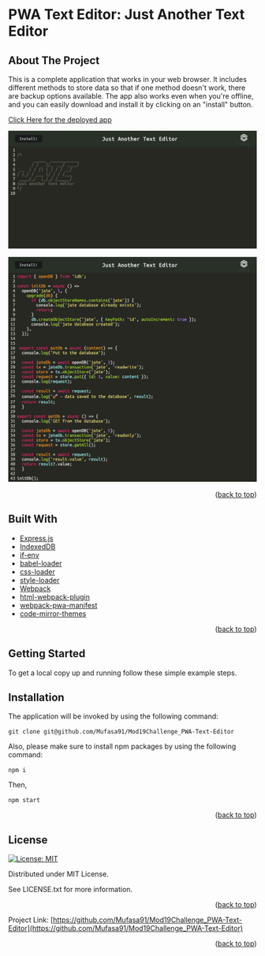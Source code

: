 # PWA Text Editor: Just Another Text Editor

## About The Project

This is a complete application that works in your web browser. It includes different methods to store data so that if one method doesn't work, there are backup options available. The app also works even when you're offline, and you can easily download and install it by clicking on an "install" button.

[Click Here for the deployed app](https://jate-appz.herokuapp.com/)

![ProductScreen Shot](./assets/product.png)

![ProductScreen Shot](./assets/product2.png)

<p align = "right">(<a href="#top">back to top</a>)</>

 ## Built With
* [Express.js](https://expressjs.com/) 
* [IndexedDB](https://developer.mozilla.org/en-US/docs/Web/API/IndexedDB_API)
* [if-env](https://www.npmjs.com/package/if-env)
* [babel-loader](https://www.npmjs.com/package/babel-loader)
* [css-loader](https://www.npmjs.com/package/css-loader)
* [style-loader](https://www.npmjs.com/package/style-loader)
* [Webpack](https://webpack.js.org/)
* [html-webpack-plugin](https://www.npmjs.com/package/html-webpack-plugin)
* [webpack-pwa-manifest](https://www.npmjs.com/package/webpack-pwa-manifest)
* [code-mirror-themes](https://www.npmjs.com/package/code-mirror-themes)

<p align = "right"> (<a href="#top">back to top</a>)</>

## Getting Started

To get a local copy up and running follow these simple example steps.

 ## Installation

The application will be invoked by using the following command:

```
git clone git@github.com/Mufasa91/Mod19Challenge_PWA-Text-Editor
```
Also, please make sure to install npm packages by using the following command:
```
npm i 
```
Then,
```
npm start
```

<p align="right">(<a href="#top">back to top</a>)</>

## License

[![License: MIT](https://img.shields.io/badge/License-MIT-yellow.svg)](https://opensource.org/licenses/MIT)

Distributed under MIT License.

See LICENSE.txt for more information.

<p align ="right">(<a href="#top">back to top</a>)</>

Project Link: [https://github.com/Mufasa91/Mod19Challenge_PWA-Text-Editor](https://github.com/Mufasa91/Mod19Challenge_PWA-Text-Editor)

<p align="right">(<a href="#top">back to top</a>)</>


